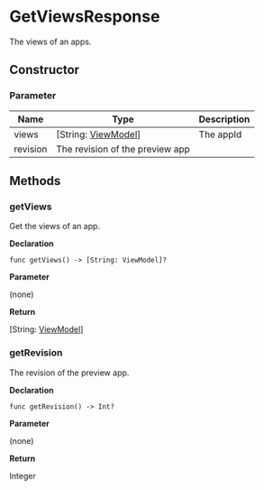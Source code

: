 # GetViewsResponse
The views of an apps.

## Constructor

### **Parameter**


| Name| Type| Description |
| --- | --- | --- |
| views | [String: [ViewModel](../view-model)] | The appId
| revision | The revision of the preview app

## Methods

### getViews

Get the views of an app.

**Declaration**

```
func getViews() -> [String: ViewModel]?
```

**Parameter**

(none)

**Return**

[String: [ViewModel](../view-model)]

### getRevision

The revision of the preview app.

**Declaration**

```
func getRevision() -> Int?
```

**Parameter**

(none)

**Return**

Integer